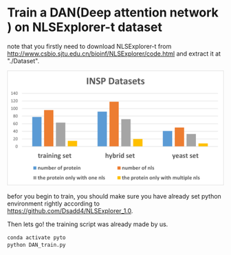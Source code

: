 # Train a DAN(Deep attention network ) on NLSExplorer-t dataset
note that you firstly need to download NLSExplorer-t from http://www.csbio.sjtu.edu.cn/bioinf/NLSExplorer/code.html
and extract it at "./Dataset".

<img src="./dataset.png" alt="INSP" width="888"/>

befor you begin to train, you should make sure you have already set python environment rightly according to 
https://github.com/Dsadd4/NLSExplorer_1.0.

Then lets go! the training script was already made by us.
```bash
conda activate pyto
python DAN_train.py
```




